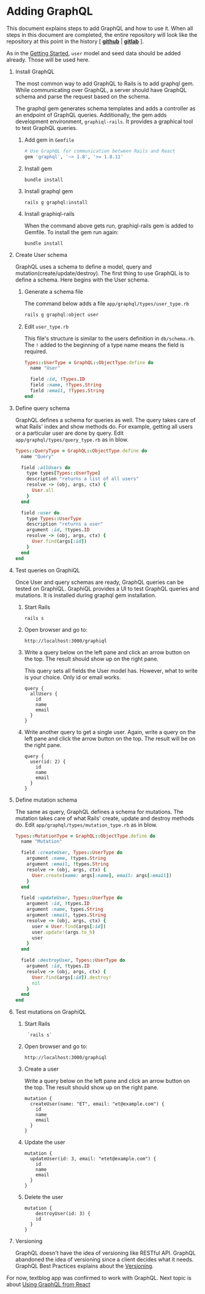 # Adding GraphQL

This document explains steps to add GraphQL and how to use it.
When all steps in this document are completed, the entire repository will look like
the repository at this point in the history [
[__github__](https://github.com/yokolet/textblog/tree/06a62e49cb5f85d50a31c835a594c77e550692bf)
|
[__gitlab__](https://gitlab.com/yokolet/textblog/tree/06a62e49cb5f85d50a31c835a594c77e550692bf)
].

As in the [Getting Started](./GettingStarted.md), `user` model and seed data
should be added already. Those will be used here.

1. Install GraphQL

    The most common way to add GraphQL to Rails is to add graphql gem.
    While communicating over GraphQL, a server should have GraphQL schema
    and parse the request based on the schema.
    
    The graphql gem generates schema templates and adds a controller as an
    endpoint of GraphQL queries. Additionally, the gem adds development
    environment, `graphiql-rails`. It provides a graphical tool to test
    GraphQL queries.
    
    1. Add gem in `Gemfile` 

        ```ruby
        # Use GraphQL for communication between Rails and React
        gem 'graphql', '~> 1.8', '>= 1.8.11'
        ```
        
    2. Install gem

        ```
        bundle install
        ```
    
    3. Install graphql gem
    
        ```rails g graphql:install```
    
    4. Install graphiql-rails
    
        When the command above gets run, graphiql-rails gem is added to Gemfile.
        To install the gem run again:
        
        ```bundle install```

2. Create User schema

    GraphQL uses a schema to define a model, query and mutation(create/update/destroy).
    The first thing to use GraphQL is to define a schema. Here begins with the
    User schema.
    
    1. Generate a schema file
    
        The command below adds a file `app/graphql/types/user_type.rb`

        ```bash
        rails g graphql:object user
        ```
    
    2. Edit `user_type.rb`

        This file's structure is similar to the users definition in `db/schema.rb`.
        The `!` added to the beginning of a type name means the field is required.
    
        ```ruby
        Types::UserType = GraphQL::ObjectType.define do
          name "User"
        
          field :id, !Types.ID
          field :name, !Types.String
          field :email, !Types.String
        end
        ```

3. Define query schema

    GraphQL defines a schema for queries as well. The query takes care of what Rails'
    index and show methods do. For example, getting all users or a
    particular user are done by query.
    Edit `app/graphql/types/query_type.rb` as in blow.
    
    ```ruby
    Types::QueryType = GraphQL::ObjectType.define do
      name "Query"
    
      field :allUsers do
        type types[Types::UserType]
        description "returns a list of all users"
        resolve -> (obj, args, ctx) {
          User.all
        }
      end
    
      field :user do
        type Types::UserType
        description "returns a user"
        argument :id, !types.ID
        resolve -> (obj, args, ctx) {
          User.find(args[:id])
        }
      end
    end
    ```

4. Test queries on GraphiQL

    Once User and query schemas are ready, GraphQL queries can be tested on GraphiQL.
    GraphiQL provides a UI to test GraphQL queries and mutations. It is installed during
    graphql gem installation.

    1. Start Rails
    
        `rails s`

    2. Open browser and go to:
    
        `http://localhost:3000/graphiql`

    3. Write a query below on the left pane and click an arrow button on the top. The result
        should show up on the right pane.

        This query sets all fields the User model has. However, what to write is your choice.
        Only id or email works.

        ```
        query {
          allUsers {
            id
            name
            email
          }
        }
        ```

    4. Write another query to get a single user. Again, write a query on the left pane and
        click the arrow button on the top. The result will be on the right pane.

        ```
        query {
          user(id: 2) {
            id
            name
            email
          }
        }
        ```

5. Define mutation schema

    The same as query, GraphQL defines a schema for mutations. The mutation takes care of what
    Rails' create, update and destroy methods do.
    Edit `app/graphql/types/mutation_type.rb` as in blow.
    
    ```ruby
    Types::MutationType = GraphQL::ObjectType.define do
      name "Mutation"
    
      field :createUser, Types::UserType do
        argument :name, !types.String
        argument :email, !types.String
        resolve -> (obj, args, ctx) {
          User.create(name: args[:name], email: args[:email])
        }
      end
    
      field :updateUser, Types::UserType do
        argument :id, !types.ID
        argument :name, types.String
        argument :email, types.String
        resolve -> (obj, args, ctx) {
          user = User.find(args[:id])
          user.update!(args.to_h)
          user
        }
      end
    
      field :destroyUser, Types::UserType do
        argument :id, !types.ID
        resolve -> (obj, args, ctx) {
          User.find(args[:id]).destroy!
          nil
        }
      end
    end
    ```

6. Test mutations on GraphiQL

    1. Start Rails
        
            `rails s`
    
    2. Open browser and go to:
    
        `http://localhost:3000/graphiql`

    3. Create a user
    
        Write a query below on the left pane and click an arrow button on the top. The result
        should show up on the right pane.

        ```
        mutation {
          createUser(name: "ET", email: "et@example.com") {
            id
            name
            email
          }
        }
        ```

    4. Update the user
    
        ```
        mutation {
          updateUser(id: 3, email: "etet@example.com") {
            id
            name
            email
          } 
        }
        ```

    5. Delete the user

        ```
        mutation {
        	destroyUser(id: 3) {
            id
          }
        }
        ```

7. Versioning

    GraphQL doesn't have the idea of versioning like RESTful API.
    GraphQL abandoned the idea of versioning since a client decides what it needs.
    GraphQL Best Practices explains about
    the [Versioning](https://graphql.org/learn/best-practices/#versioning).
    
For now, textblog app was confirmed to work with GraphQL. Next topic is
about [Using GraphQL from React](./UsingGraphQLfromReact.md)
